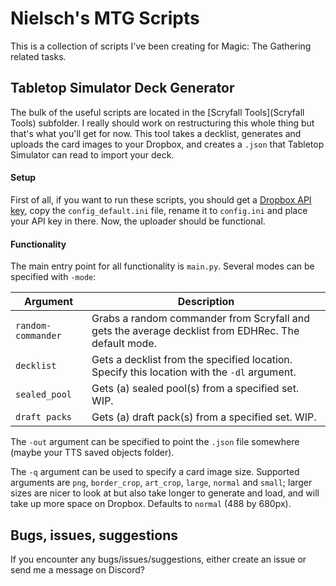 # Nielsch's MTG Scripts
This is a collection of scripts I've been creating for Magic: The Gathering related tasks.

## Tabletop Simulator Deck Generator
The bulk of the useful scripts are located in the [Scryfall Tools](Scryfall Tools) subfolder. I really should work on restructuring this whole thing but that's what you'll get for now.
This tool takes a decklist, generates and uploads the card images to your Dropbox, and creates a `.json` that Tabletop Simulator can read to import your deck.

#### Setup
First of all, if you want to run these scripts, you should get a [Dropbox API key](https://blogs.dropbox.com/developers/2014/05/generate-an-access-token-for-your-own-account/), copy the `config_default.ini` file, rename it to `config.ini` and place your API key in there.
Now, the uploader should be functional.

#### Functionality
The main entry point for all functionality is `main.py`.
Several modes can be specified with `-mode`:

| Argument | Description |
| -------- | ----------- |
| `random-commander` | Grabs a random commander from Scryfall and gets the average decklist from EDHRec. The default mode. |
| `decklist` | Gets a decklist from the specified location. Specify this location with the `-dl` argument.|
| `sealed_pool` | Gets (a) sealed pool(s) from a specified set. WIP. |
| `draft packs` | Gets (a) draft pack(s) from a specified set. WIP. |

The `-out` argument can be specified to point the `.json` file somewhere (maybe your TTS saved objects folder).

The `-q` argument can be used to specify a card image size. Supported arguments are `png`, `border_crop`, `art_crop`, `large`, `normal` and `small`; larger sizes are nicer to look at but also take longer to generate and load, and will take up more space on Dropbox. Defaults to `normal` (488 by 680px).

## Bugs, issues, suggestions
If you encounter any bugs/issues/suggestions, either create an issue or send me a message on Discord?